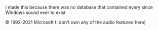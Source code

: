 I made this because there was no database that contained every since Windows sound ever to exist

© 1992-2021 Microsoft
(I don't own any of the audio featured here)

